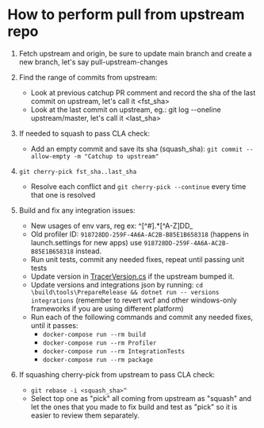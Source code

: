 # How to perform pull from upstream repo

1. Fetch upstream and origin, be sure to update main branch and create a new branch, let's say pull-upstream-changes
2. Find the range of commits from upstream:
    * Look at previous catchup PR comment and record the sha of the last commit on upstream, let's call it <fst_sha>
    * Look at the last commit on upstream, eg.: git log --oneline upstream/master, let's call it <last_sha>
3. If needed to squash to pass CLA check:
    * Add an empty commit and save its sha (squash_sha): `git commit --allow-empty -m "Catchup to upstream"`
4. `git cherry-pick fst_sha..last_sha`
    * Resolve each conflict and `git cherry-pick --continue` every time that one is resolved
5. Build and fix any integration issues:
    * New usages of env vars, reg ex: ^[^#].*[^A-Z]DD_
    * Old profiler ID: `918728DD-259F-4A6A-AC2B-B85E1B658318` (happens in launch.settings for new apps) use `918728DD-259F-4A6A-AC2B-B85E1B658318` instead.
    * Run unit tests, commit any needed fixes, repeat until passing unit tests
    * Update version in [TracerVersion.cs](https://github.com/open-telemetry/opentelemetry-dotnet-instrumentation/blob/main/tools/Datadog.Core.Tools/TracerVersion.cs) if the upstream bumped it.
    * Update versions and integrations json by running: `cd \build\tools\PrepareRelease && dotnet run -- versions integrations` (remember to revert wcf and other windows-only frameworks if you are using different platform)
    * Run each of the following commands and commit any needed fixes, until it passes:
       - `docker-compose run --rm build`
       - `docker-compose run --rm Profiler`
       - `docker-compose run --rm IntegrationTests`
       - `docker-compose run --rm package`

6. If squashing cherry-pick from upstream to pass CLA check:
    * `git rebase -i <squash_sha>^`
    * Select top one as "pick" all coming from upstream as "squash" and let the ones that you made to fix build and test as "pick" so it is easier to review them separately.
